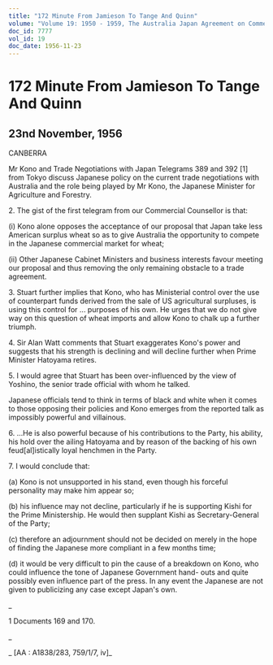 ```yaml
---
title: "172 Minute From Jamieson To Tange And Quinn"
volume: "Volume 19: 1950 - 1959, The Australia Japan Agreement on Commerce"
doc_id: 7777
vol_id: 19
doc_date: 1956-11-23
---
```


# 172 Minute From Jamieson To Tange And Quinn

## 23nd November, 1956

CANBERRA

Mr Kono and Trade Negotiations with Japan Telegrams 389 and 392 [1] from Tokyo discuss Japanese policy on the current trade negotiations with Australia and the role being played by Mr Kono, the Japanese Minister for Agriculture and Forestry.

2\. The gist of the first telegram from our Commercial Counsellor is that:

(i) Kono alone opposes the acceptance of our proposal that Japan take less American surplus wheat so as to give Australia the opportunity to compete in the Japanese commercial market for wheat;

(ii) Other Japanese Cabinet Ministers and business interests favour meeting our proposal and thus removing the only remaining obstacle to a trade agreement.

3\. Stuart further implies that Kono, who has Ministerial control over the use of counterpart funds derived from the sale of US agricultural surpluses, is using this control for ... purposes of his own. He urges that we do not give way on this question of wheat imports and allow Kono to chalk up a further triumph.

4\. Sir Alan Watt comments that Stuart exaggerates Kono's power and suggests that his strength is declining and will decline further when Prime Minister Hatoyama retires.

5\. I would agree that Stuart has been over-influenced by the view of Yoshino, the senior trade official with whom he talked.

Japanese officials tend to think in terms of black and white when it comes to those opposing their policies and Kono emerges from the reported talk as impossibly powerful and villainous.

6\. ...He is also powerful because of his contributions to the Party, his ability, his hold over the ailing Hatoyama and by reason of the backing of his own feud[al]istically loyal henchmen in the Party.

7\. I would conclude that:

(a) Kono is not unsupported in his stand, even though his forceful personality may make him appear so;

(b) his influence may not decline, particularly if he is supporting Kishi for the Prime Ministership. He would then supplant Kishi as Secretary-General of the Party;

(c) therefore an adjournment should not be decided on merely in the hope of finding the Japanese more compliant in a few months time;

(d) it would be very difficult to pin the cause of a breakdown on Kono, who could influence the tone of Japanese Government hand- outs and quite possibly even influence part of the press. In any event the Japanese are not given to publicizing any case except Japan's own.

_

1 Documents 169 and 170.

_

_ [AA : A1838/283, 759/1/7, iv]_
